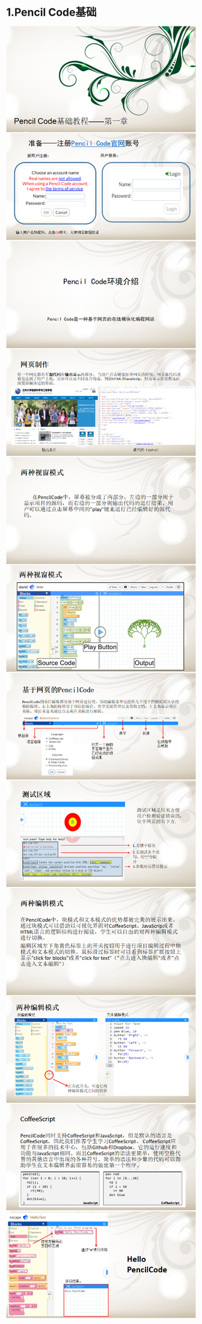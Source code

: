# 1.Pencil Code基础

<center><img src="/assets/a1.png"/></center>
<center><img src="/assets/a2.png"/></center>
<center><img src="/assets/a3.png"/></center>
<center><img src="/assets/a4.png"/></center>
<center><img src="/assets/a5.png"/></center>
<center><img src="/assets/a6.png"/></center>
<center><img src="/assets/a7.png"/></center>
<center><img src="/assets/a8.png"/></center>
<center><img src="/assets/a9.png"/></center>
<center><img src="/assets/a10.png"/></center>
<center><img src="/assets/a11.png"/></center>
<center><img src="/assets/a12.png"/></center>
